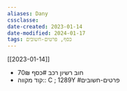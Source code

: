 ```yaml
---
aliases: Dany
cssclasse: 
date-created: 2023-01-14
date-modified: 2024-01-17
tags: כסף, פרטים-חשובים
---
```


[[2023-01-14]]
- 70₪ חוב רשיון רכב #כסף
- קוד מקווה:: C ; 1289Y #פרטים-חשובים
